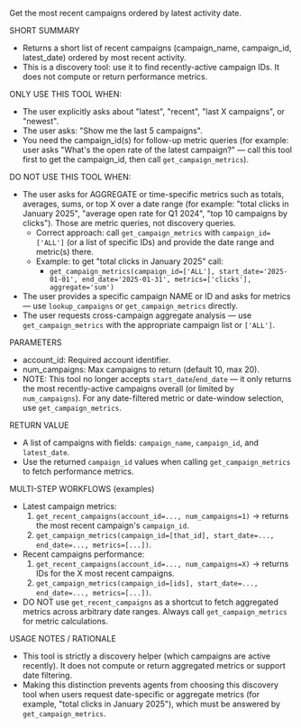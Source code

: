 Get the most recent campaigns ordered by latest activity date.

SHORT SUMMARY
- Returns a short list of recent campaigns (campaign_name, campaign_id, latest_date) ordered by most recent activity.
- This is a discovery tool: use it to find recently-active campaign IDs. It does not compute or return performance metrics.

ONLY USE THIS TOOL WHEN:
- The user explicitly asks about "latest", "recent", "last X campaigns", or "newest".
- The user asks: "Show me the last 5 campaigns".
- You need the campaign_id(s) for follow-up metric queries (for example: user asks "What's the open rate of the latest campaign?" — call this tool first to get the campaign_id, then call `get_campaign_metrics`).

DO NOT USE THIS TOOL WHEN:
- The user asks for AGGREGATE or time-specific metrics such as totals, averages, sums, or top X over a date range (for example: "total clicks in January 2025", "average open rate for Q1 2024", "top 10 campaigns by clicks"). Those are metric queries, not discovery queries.
  - Correct approach: call `get_campaign_metrics` with `campaign_id=['ALL']` (or a list of specific IDs) and provide the date range and metric(s) there.
  - Example: to get "total clicks in January 2025" call:
    - `get_campaign_metrics(campaign_id=['ALL'], start_date='2025-01-01', end_date='2025-01-31', metrics=['clicks'], aggregate='sum')`
- The user provides a specific campaign NAME or ID and asks for metrics — use `lookup_campaigns` or `get_campaign_metrics` directly.
- The user requests cross-campaign aggregate analysis — use `get_campaign_metrics` with the appropriate campaign list or `['ALL']`.

PARAMETERS
- account_id: Required account identifier.
- num_campaigns: Max campaigns to return (default 10, max 20).
- NOTE: This tool no longer accepts `start_date`/`end_date` — it only returns the most recently-active campaigns overall (or limited by `num_campaigns`). For any date-filtered metric or date-window selection, use `get_campaign_metrics`.

RETURN VALUE
- A list of campaigns with fields: `campaign_name`, `campaign_id`, and `latest_date`.
- Use the returned `campaign_id` values when calling `get_campaign_metrics` to fetch performance metrics.

MULTI-STEP WORKFLOWS (examples)
- Latest campaign metrics:
  1. `get_recent_campaigns(account_id=..., num_campaigns=1)` → returns the most recent campaign's `campaign_id`.
  2. `get_campaign_metrics(campaign_id=[that_id], start_date=..., end_date=..., metrics=[...])`.
- Recent campaigns performance:
  1. `get_recent_campaigns(account_id=..., num_campaigns=X)` → returns IDs for the X most recent campaigns.
  2. `get_campaign_metrics(campaign_id=[ids], start_date=..., end_date=..., metrics=[...])`.
- DO NOT use `get_recent_campaigns` as a shortcut to fetch aggregated metrics across arbitrary date ranges. Always call `get_campaign_metrics` for metric calculations.

USAGE NOTES / RATIONALE
- This tool is strictly a discovery helper (which campaigns are active recently). It does not compute or return aggregated metrics or support date filtering.
- Making this distinction prevents agents from choosing this discovery tool when users request date-specific or aggregate metrics (for example, "total clicks in January 2025"), which must be answered by `get_campaign_metrics`.
